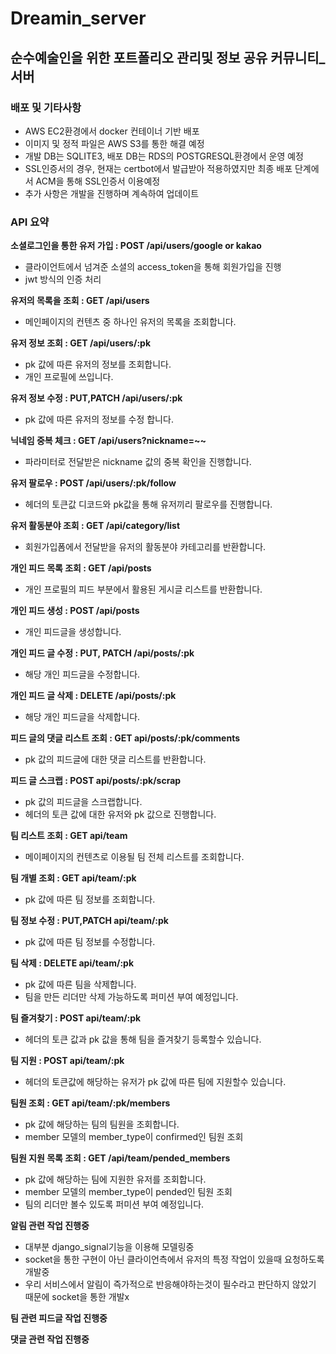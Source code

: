 # Dreamin_server
## 순수예술인을 위한 포트폴리오 관리및 정보 공유 커뮤니티_서버

### 배포 및 기타사항
- AWS EC2환경에서 docker 컨테이너 기반 배포
- 이미지 및 정적 파일은 AWS S3를 통한 해결 예정
- 개발 DB는 SQLITE3, 배포 DB는 RDS의 POSTGRESQL환경에서 운영 예정
- SSL인증서의 경우, 현재는 certbot에서 발급받아 적용하였지만 최종 배포 단계에서 ACM을 통해 SSL인증서 이용예정
- 추가 사항은 개발을 진행하며 계속하여 업데이트

### API 요약
**소셜로그인을 통한 유저 가입 : POST /api/users/google or kakao**
- 클라이언트에서 넘겨준 소셜의 access_token을 통해 회원가입을 진행
- jwt 방식의 인증 처리

**유저의 목록을 조회 : GET /api/users**
- 메인페이지의 컨텐츠 중 하나인 유저의 목록을 조회합니다.

**유저 정보 조회 : GET /api/users/:pk**
- pk 값에 따른 유저의 정보를 조회합니다.
- 개인 프로필에 쓰입니다.

**유저 정보 수정 : PUT,PATCH /api/users/:pk**
- pk 값에 따른 유저의 정보를 수정 합니다.

**닉네임 중복 체크 : GET /api/users?nickname=~~**
- 파라미터로 전달받은 nickname 값의 중복 확인을 진행합니다.

**유저 팔로우 : POST /api/users/:pk/follow**
- 헤더의 토큰값 디코드와 pk값을 통해 유저끼리 팔로우를 진행합니다.

**유저 활동분야 조회 : GET /api/category/list**
- 회원가입폼에서 전달받을 유저의 활동분야 카테고리를 반환합니다.

**개인 피드 목록 조회 : GET /api/posts**
- 개인 프로필의 피드 부분에서 활용된 게시글 리스트를 반환합니다.

**개인 피드 생성 : POST /api/posts**
- 개인 피드글을 생성합니다.

**개인 피드 글 수정 : PUT, PATCH /api/posts/:pk**
- 해당 개인 피드글을 수정합니다.

**개인 피드 글 삭제 : DELETE /api/posts/:pk**
- 해당 개인 피드글을 삭제합니다.

**피드 글의 댓글 리스트 조회 : GET api/posts/:pk/comments**
- pk 값의 피드글에 대한 댓글 리스트를 반환합니다.

**피드 글 스크랩 : POST api/posts/:pk/scrap**
- pk 값의 피드글을 스크랩합니다.
- 헤더의 토큰 값에 대한 유저와 pk 값으로 진행합니다.

**팀 리스트 조회 : GET api/team**
- 메이페이지의 컨텐츠로 이용될 팀 전체 리스트를 조회합니다.

**팀 개별 조회 : GET api/team/:pk**
- pk 값에 따른 팀 정보를 조회합니다.

**팀 정보 수정 : PUT,PATCH api/team/:pk**
- pk 값에 따른 팀 정보를 수정합니다.

**팀 삭제 : DELETE api/team/:pk**
- pk 값에 따른 팀을 삭제합니다.
- 팀을 만든 리더만 삭제 가능하도록 퍼미션 부여 예정입니다.

**팀 즐겨찾기 : POST api/team/:pk**
- 헤더의 토큰 값과 pk 값을 통해 팀을 즐겨찾기 등록할수 있습니다.

**팀 지원 : POST api/team/:pk**
- 헤더의 토큰값에 해당하는 유저가 pk 값에 따른 팀에 지원할수 있습니다.

**팀원 조회 : GET api/team/:pk/members**
- pk 값에 해당하는 팀의 팀원을 조회합니다.
- member 모델의 member_type이 confirmed인 팀원 조회

**팀원 지원 목록 조회 : GET /api/team/pended_members**
- pk 값에 해당하는 팀에 지원한 유저를 조회합니다.
- member 모델의 member_type이 pended인 팀원 조회
- 팀의 리더만 볼수 있도록 퍼미션 부여 예정입니다.

**알림 관련 작업 진행중**
- 대부분 django_signal기능을 이용해 모델링중
- socket을 통한 구현이 아닌 클라이언측에서 유저의 특정 작업이 있을때 요청하도록 개발중
- 우리 서비스에서 알림이 즉가적으로 반응해야하는것이 필수라고 판단하지 않았기 때문에 socket을 통한 개발x

**팀 관련 피드글 작업 진행중**

**댓글 관련 작업 진행중**

